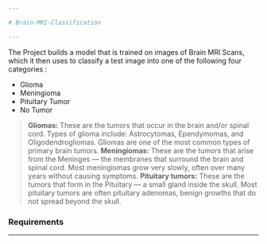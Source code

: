 ```yaml
---

# Brain-MRI-Classification

---
```


The Project builds a model that is trained on images of Brain MRI Scans, which it then uses to classify a test image into one of the following four categories : 

* Glioma
* Meningioma
* Pituitary Tumor
* No Tumor

> **Gliomas:** These are the tumors that occur in the brain and/or spinal cord. Types of glioma include: Astrocytomas, Ependymomas, and Oligodendrogliomas. Gliomas are one of the most common types of primary brain tumors. 
> **Meningiomas:** These are the tumors that arise from the Meninges — the membranes that surround the brain and spinal cord. Most meningiomas grow very slowly, often over many years without causing symptoms. 
> **Pituitary tumors:** These are the tumors that form in the Pituitary — a small gland inside the skull. Most pituitary tumors are often pituitary adenomas, benign growths that do not spread beyond the skull.

### Requirements



---
